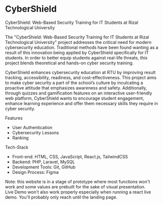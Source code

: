 # CyberShield

CyberShield: Web-Based Security Training for IT Students at Rizal Technological University

The "CyberShield: Web-Based Security Training for IT Students at Rizal Technological University" project addresses the critical need for modern cybersecurity education. Traditional methods have been found wanting as a result of this innovation being applied by CyberShield specifically for IT students. In order to better equip students against real-life threats, this project blends theoretical and hands-on cyber security training.

CyberShield enhances cybersecurity education at RTU by improving result tracking, accessibility, readiness, and cost-effectiveness. This project aims to make cyber security a part of the school’s culture by inculcating a proactive attitude that emphasizes awareness and safety. Additionally, through quizzes and gamification features on an interactive user-friendly web platform, CyberShield wants to encourage student engagement, enhance learning experience and offer them necessary skills they require in cyber security.         

Features 
- User Authentication
- Cybersecurity Lessons
- Ranking

Tech-Stack
- Front-end: HTML, CSS, JavaScript, React.js, TailwindCSS
- Backend: PHP, Laravel, MySQL
- Development Tools: Git, GitHub
- Design Process: Figma

Note: this website is in a stage of prototype where most functions won't work and some values are prebuilt for the sake of visual presentation.  
Live Demo won't also work properly especially when running a react live demo. You'll probably only reach until the landing page.
